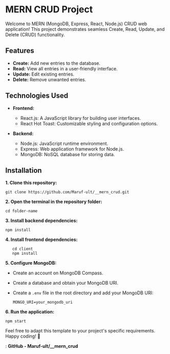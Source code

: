 # MERN CRUD Project

Welcome to MERN (MongoDB, Express, React, Node.js) CRUD web application! This project demonstrates seamless Create, Read, Update, and Delete (CRUD) functionality.


## Features

- **Create:** Add new entries to the database.
- **Read:** View all entries in a user-friendly interface.
- **Update:** Edit existing entries.
- **Delete:** Remove unwanted entries.

## Technologies Used

- **Frontend:**
 
  - React.js: A JavaScript library for building user interfaces.
  - React Hot Toast: Customizable styling and configuration options.

  
- **Backend:**
  - Node.js: JavaScript runtime environment.
  - Express: Web application framework for Node.js.
  - MongoDB: NoSQL database for storing data.

## Installation

**1. Clone this repository:**

   ``` 
   git clone https://github.com/Maruf-ult/__mern_crud.git
   ```

**2. Open the terminal in the repository folder:**
 
   ``` 
   cd folder-name
   ```

**3. Install backend dependencies:**

   ``` 
   npm install
   ```

**4. Install frontend dependencies:**
   
   ```
      cd client 
      npm install
 ```

 **5. Configure MongoDB:**
  - Create an account on MongoDB Compass.
  - Create a database and obtain your MongoDB URI.
  - Create a `.env` file in the root directory and add your MongoDB URI:

    ``` MONGO_URI=your_mongodb_uri ```

**6. Run the application:**
   
   ```
   npm start
   ```

Feel free to adapt this template to your project's specific requirements. Happy coding! 🚀

   : **GitHub - Maruf-ult/__mern_crud**

